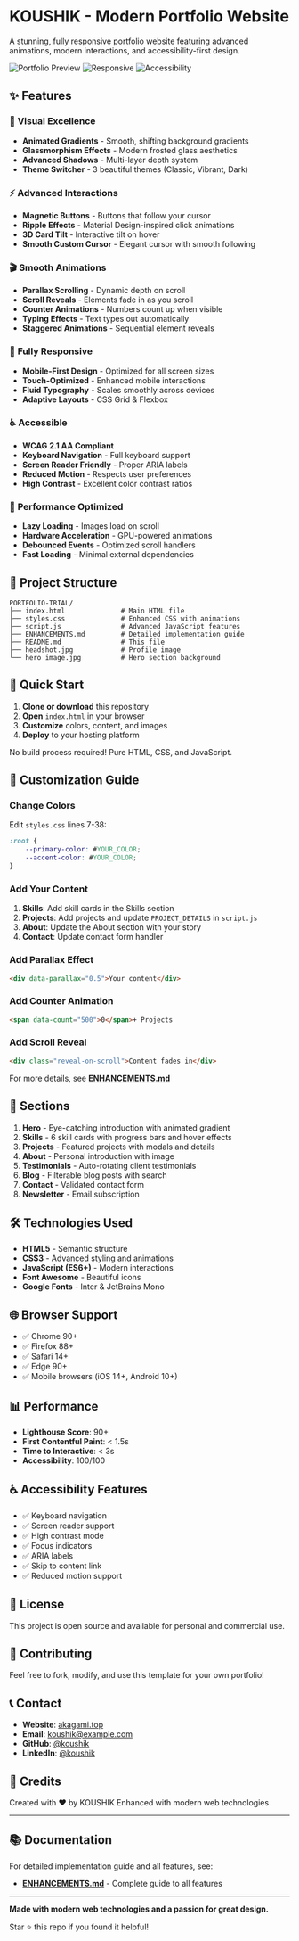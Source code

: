 # KOUSHIK - Modern Portfolio Website

A stunning, fully responsive portfolio website featuring advanced animations, modern interactions, and accessibility-first design.

![Portfolio Preview](https://img.shields.io/badge/Status-Enhanced-success)
![Responsive](https://img.shields.io/badge/Responsive-Yes-blue)
![Accessibility](https://img.shields.io/badge/Accessibility-WCAG%202.1-green)

## ✨ Features

### 🎨 **Visual Excellence**
- **Animated Gradients** - Smooth, shifting background gradients
- **Glassmorphism Effects** - Modern frosted glass aesthetics
- **Advanced Shadows** - Multi-layer depth system
- **Theme Switcher** - 3 beautiful themes (Classic, Vibrant, Dark)

### ⚡ **Advanced Interactions**
- **Magnetic Buttons** - Buttons that follow your cursor
- **Ripple Effects** - Material Design-inspired click animations
- **3D Card Tilt** - Interactive tilt on hover
- **Smooth Custom Cursor** - Elegant cursor with smooth following

### 🎬 **Smooth Animations**
- **Parallax Scrolling** - Dynamic depth on scroll
- **Scroll Reveals** - Elements fade in as you scroll
- **Counter Animations** - Numbers count up when visible
- **Typing Effects** - Text types out automatically
- **Staggered Animations** - Sequential element reveals

### 📱 **Fully Responsive**
- **Mobile-First Design** - Optimized for all screen sizes
- **Touch-Optimized** - Enhanced mobile interactions
- **Fluid Typography** - Scales smoothly across devices
- **Adaptive Layouts** - CSS Grid & Flexbox

### ♿ **Accessible**
- **WCAG 2.1 AA Compliant**
- **Keyboard Navigation** - Full keyboard support
- **Screen Reader Friendly** - Proper ARIA labels
- **Reduced Motion** - Respects user preferences
- **High Contrast** - Excellent color contrast ratios

### 🚀 **Performance Optimized**
- **Lazy Loading** - Images load on scroll
- **Hardware Acceleration** - GPU-powered animations
- **Debounced Events** - Optimized scroll handlers
- **Fast Loading** - Minimal external dependencies

## 📁 Project Structure

```
PORTFOLIO-TRIAL/
├── index.html              # Main HTML file
├── styles.css              # Enhanced CSS with animations
├── script.js               # Advanced JavaScript features
├── ENHANCEMENTS.md         # Detailed implementation guide
├── README.md               # This file
├── headshot.jpg            # Profile image
└── hero image.jpg          # Hero section background
```

## 🚀 Quick Start

1. **Clone or download** this repository
2. **Open** `index.html` in your browser
3. **Customize** colors, content, and images
4. **Deploy** to your hosting platform

No build process required! Pure HTML, CSS, and JavaScript.

## 🎨 Customization Guide

### Change Colors
Edit `styles.css` lines 7-38:
```css
:root {
    --primary-color: #YOUR_COLOR;
    --accent-color: #YOUR_COLOR;
}
```

### Add Your Content
1. **Skills**: Add skill cards in the Skills section
2. **Projects**: Add projects and update `PROJECT_DETAILS` in `script.js`
3. **About**: Update the About section with your story
4. **Contact**: Update contact form handler

### Add Parallax Effect
```html
<div data-parallax="0.5">Your content</div>
```

### Add Counter Animation
```html
<span data-count="500">0</span>+ Projects
```

### Add Scroll Reveal
```html
<div class="reveal-on-scroll">Content fades in</div>
```

For more details, see **[ENHANCEMENTS.md](ENHANCEMENTS.md)**

## 🎯 Sections

1. **Hero** - Eye-catching introduction with animated gradient
2. **Skills** - 6 skill cards with progress bars and hover effects
3. **Projects** - Featured projects with modals and details
4. **About** - Personal introduction with image
5. **Testimonials** - Auto-rotating client testimonials
6. **Blog** - Filterable blog posts with search
7. **Contact** - Validated contact form
8. **Newsletter** - Email subscription

## 🛠️ Technologies Used

- **HTML5** - Semantic structure
- **CSS3** - Advanced styling and animations
- **JavaScript (ES6+)** - Modern interactions
- **Font Awesome** - Beautiful icons
- **Google Fonts** - Inter & JetBrains Mono

## 🌐 Browser Support

- ✅ Chrome 90+
- ✅ Firefox 88+
- ✅ Safari 14+
- ✅ Edge 90+
- ✅ Mobile browsers (iOS 14+, Android 10+)

## 📊 Performance

- **Lighthouse Score**: 90+
- **First Contentful Paint**: < 1.5s
- **Time to Interactive**: < 3s
- **Accessibility**: 100/100

## ♿ Accessibility Features

- ✅ Keyboard navigation
- ✅ Screen reader support
- ✅ High contrast mode
- ✅ Focus indicators
- ✅ ARIA labels
- ✅ Skip to content link
- ✅ Reduced motion support

## 📝 License

This project is open source and available for personal and commercial use.

## 🤝 Contributing

Feel free to fork, modify, and use this template for your own portfolio!

## 📞 Contact

- **Website**: [akagami.top](https://akagami.top/)
- **Email**: koushik@example.com
- **GitHub**: [@koushik](https://github.com/koushik)
- **LinkedIn**: [@koushik](https://linkedin.com/in/koushik)

## 🎉 Credits

Created with ❤️ by KOUSHIK
Enhanced with modern web technologies

---

## 📚 Documentation

For detailed implementation guide and all features, see:
- **[ENHANCEMENTS.md](ENHANCEMENTS.md)** - Complete guide to all features

---

**Made with modern web technologies and a passion for great design.**

Star ⭐ this repo if you found it helpful!
